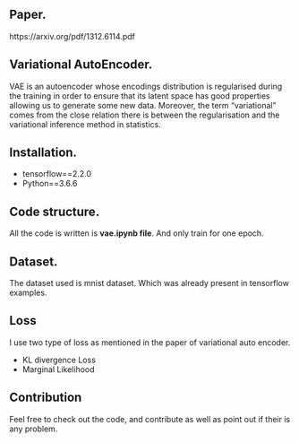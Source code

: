 <h2>Paper.</h2>
 https://arxiv.org/pdf/1312.6114.pdf

<h2> Variational AutoEncoder. </h2>
VAE is an autoencoder whose encodings distribution is regularised during the training in order to ensure that its latent space has good properties allowing us to generate some new data. Moreover, the term “variational” comes from the close relation there is between the regularisation and the variational inference method in statistics.
<h2> Installation.</h2>
 <ul>
  <li> tensorflow==2.2.0 </li>
  <li> Python==3.6.6 </li> 
  </ul>
<h2> Code structure. </h2>
All the code is written is <b>vae.ipynb file</b>. And only train for one epoch.
<h2> Dataset. </h2>
The dataset used is mnist dataset. Which was already present in tensorflow examples.
<h2> Loss </h2> 
I use two type of loss as mentioned in the paper of variational auto encoder. 
 <ul>
 <li> KL divergence Loss </li>
 <li> Marginal Likelihood </li>
 </ul>
 <h2>Contribution </h2>
 Feel free to check out the code, and contribute as well as point out if their is any problem.
 
